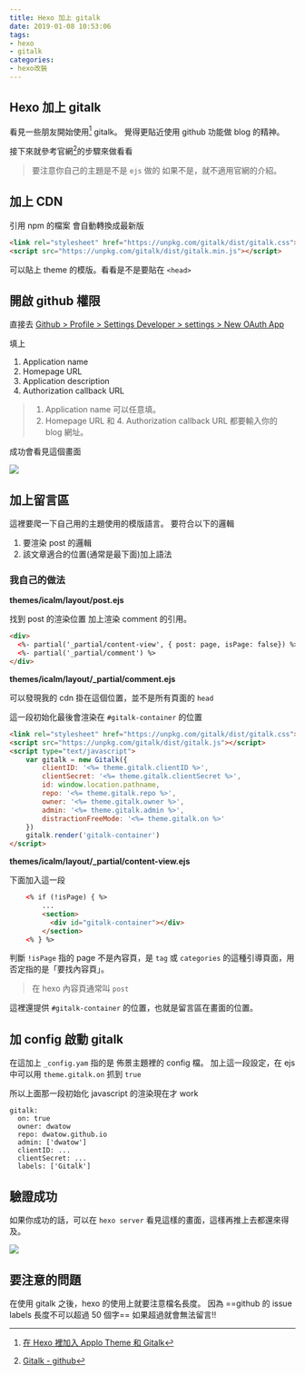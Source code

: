 ```yaml
---
title: Hexo 加上 gitalk
date: 2019-01-08 10:53:06
tags: 
- hexo
- gitalk
categories: 
- hexo改裝
---
```

## Hexo 加上 gitalk

看見一些朋友開始使用[^alex] gitalk。
覺得更貼近使用 github 功能做 blog 的精神。

接下來就參考官網[^offical]的步驟來做看看

> 要注意你自己的主題是不是 `ejs` 做的
如果不是，就不適用官網的介紹。

## 加上 CDN

引用 npm 的檔案
會自動轉換成最新版

```html
<link rel="stylesheet" href="https://unpkg.com/gitalk/dist/gitalk.css">
<script src="https://unpkg.com/gitalk/dist/gitalk.min.js"></script>
```

可以貼上 theme 的模版。看看是不是要貼在 `<head>`


## 開啟 github 權限

直接去 [Github > Profile > Settings Developer > settings > New OAuth App](https://github.com/settings/applications/new)

填上

1. Application name
1. Homepage URL
1. Application description
1. Authorization callback URL

> 1. Application name 可以任意填。
> 2. Homepage URL 和 4. Authorization callback URL 都要輸入你的 blog 網址。

成功會看見這個畫面

![](https://i.imgur.com/24Bepdi.png)

## 加上留言區

這裡要爬一下自己用的主題使用的模版語言。
要符合以下的邏輯

1. 要渲染 post 的邏輯
2. 該文章適合的位置(通常是最下面)加上語法

### 我自己的做法

**themes/icalm/layout/post.ejs**

找到 post 的渲染位置
加上渲染 comment 的引用。

```html
<div>
  <%- partial('_partial/content-view', { post: page, isPage: false}) %>
  <%- partial('_partial/comment') %>
</div>
```

**themes/icalm/layout/_partial/comment.ejs**

可以發現我的 cdn 掛在這個位置，並不是所有頁面的 `head`

這一段初始化最後會渲染在 `#gitalk-container` 的位置

```html
<link rel="stylesheet" href="https://unpkg.com/gitalk/dist/gitalk.css">
<script src="https://unpkg.com/gitalk/dist/gitalk.js"></script>
<script type="text/javascript">
    var gitalk = new Gitalk({
        clientID: '<%= theme.gitalk.clientID %>',
        clientSecret: '<%= theme.gitalk.clientSecret %>',
        id: window.location.pathname,
        repo: '<%= theme.gitalk.repo %>',
        owner: '<%= theme.gitalk.owner %>',
        admin: '<%= theme.gitalk.admin %>',
        distractionFreeMode: '<%= theme.gitalk.on %>'
    })
    gitalk.render('gitalk-container')
</script>
```

**themes/icalm/layout/_partial/content-view.ejs**

下面加入這一段

```html
    <% if (!isPage) { %>
        ...
        <section>
          <div id="gitalk-container"></div>
        </section>
    <% } %>
```

判斷 `!isPage` 指的 page 不是內容頁，是 `tag` 或 `categories` 的這種引導頁面，用否定指的是「要找內容頁」。

> 在 hexo 內容頁通常叫 `post`

這裡還提供 `#gitalk-container` 的位置，也就是留言區在畫面的位置。

## 加 config 啟動 gitalk

在這加上 `_config.yam` 指的是 佈景主題裡的 config 檔。
加上這一段設定，在 ejs 中可以用 `theme.gitalk.on` 抓到 `true`

所以上面那一段初始化 javascript 的渲染現在才 work

```yaml=
gitalk:
  on: true
  owner: dwatow
  repo: dwatow.github.io
  admin: ['dwatow']
  clientID: ...
  clientSecret: ...
  labels: ['Gitalk']
```

## 驗證成功

如果你成功的話，可以在 `hexo server` 看見這樣的畫面，這樣再推上去都還來得及。

![](https://i.imgur.com/TvIAP6d.png)

## 要注意的問題

在使用 gitalk 之後，hexo 的使用上就要注意檔名長度。
因為 ==github 的 issue labels 長度不可以超過 50 個字== 如果超過就會無法留言!!


[^alex]:[在 Hexo 裡加入 Applo Theme 和 Gitalk](https://alxtz.github.io/2018/07/16/hexo-theme-gitalk/)
[^offical]: [Gitalk - github](https://github.com/gitalk/gitalk/blob/master/readme-cn.md)
